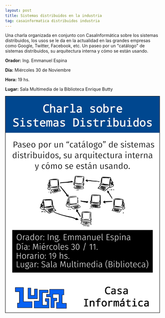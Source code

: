 ```yaml
---
layout: post
title: Sistemas distribuidos en la industria
tag: casainformatica distribuidos industria
---
```


Una charla organizada en conjunto con CasaInformática sobre los sistemas
distribuidos, los usos se le da en la actualidad en las grandes empresas como
Google, Twitter, Facebook, etc.
Un paseo por un "catálogo" de sistemas distribuidos, su arquitectura interna y
cómo se están usando.

**Orador:** Ing. Emmanuel Espina

**Día:** Miércoles 30 de Noviembre

**Hora:** 19 hs.

**Lugar:** Sala Multimedia de la Biblioteca Enrique Butty

![Sistemas distribuidos en la industria](/images/eventos/2016/charla-sistemas-distribuidos.jpg)
